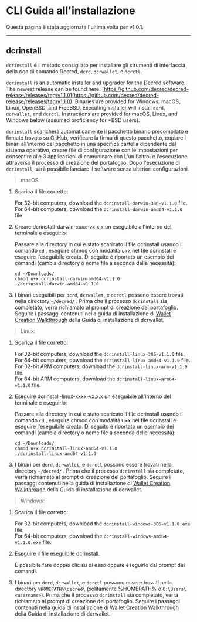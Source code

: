 # CLI Guida all'installazione  

Questa pagina è stata aggiornata l'ultima volta per v1.0.1.

---

## dcrinstall 

`dcrinstall` è il metodo consigliato per installare gli strumenti di interfaccia della riga di comando Decred, `dcrd`, `dcrwallet`, e `dcrctl`.

`dcrinstall` is an automatic installer and upgrader for the Decred software. The newest release can be found here: [https://github.com/decred/decred-release/releases/tag/v1.1.0](https://github.com/decred/decred-release/releases/tag/v1.1.0). Binaries are provided for Windows, macOS, Linux, OpenBSD, and FreeBSD. Executing installer will install `dcrd`, `dcrwallet`, and `dcrctl`. Instructions are provided for macOS, Linux, and Windows below (assumed proficiency for *BSD users).

`dcrinstall` scaricherà automaticamente il pacchetto binario precompilato e firmato trovato su GitHub, verificare la firma di questo pacchetto, copiare i binari all'interno del pacchetto in una specifica cartella dipendente dal sistema operativo, creare file di configurazione con le impostazioni per consentire alle 3 applicazioni di comunicare con L'un l'altro, e l'esecuzione attraverso il processo di creazione del portafoglio. Dopo l'esecuzione di `dcrinstall`, sarà possibile lanciare il software senza ulteriori configurazioni.

> macOS:

1. Scarica il file corretto:

    For 32-bit computers, download the `dcrinstall-darwin-386-v1.1.0` file. <br />
    For 64-bit computers, download the `dcrinstall-darwin-amd64-v1.1.0` file.

2. Creare dcrinstall-darwin-xxxx-vx.x.x un eseguibile all'interno del terminale e eseguirlo:

     Passare alla directory in cui è stato scaricato il file dcrinstall usando il comando `cd` , eseguire chmod con modalità u+x nel file dcrinstall e eseguire l'eseguibile creato. Di seguito è riportato un esempio dei comandi (cambia directory o nome file a seconda delle necessità):
    
    `cd ~/Downloads/` <br />
    `chmod u+x dcrinstall-darwin-amd64-v1.1.0` <br />
    `./dcrinstall-darwin-amd64-v1.1.0`
    
3. I binari eseguibili per `dcrd`, `dcrwallet`, e `dcrctl` possono essere trovati nella directory `~/decred/` . Prima che il processo `dcrinstall` sia completato, verrà richiamato al prompt di creazione del portafoglio. Seguire i passaggi contenuti nella guida di installazione di [Wallet Creation Walkthrough](/getting-started/user-guides/dcrwallet-setup.md#wallet-creation-walkthrough) della Guida di installazione di dcrwallet.

> Linux:

1. Scarica il file corretto:

    For 32-bit computers, download the `dcrinstall-linux-386-v1.1.0` file. <br />
    For 64-bit computers, download the `dcrinstall-linux-amd64-v1.1.0` file. <br />
    For 32-bit ARM computers, download the `dcrinstall-linux-arm-v1.1.0` file. <br />
    For 64-bit ARM computers, download the `dcrinstall-linux-arm64-v1.1.0` file.

2. Eseguire dcrinstall-linux-xxxx-vx.x.x un eseguibile all'interno del terminale e eseguirlo:

   Passare alla directory in cui è stato scaricato il file dcrinstall usando il comando `cd` , eseguire chmod con modalità u+x nel file dcrinstall e eseguire l'eseguibile creato. Di seguito è riportato un esempio dei comandi (cambia directory o nome file a seconda delle necessità):
    
    `cd ~/Downloads/` <br />
    `chmod u+x dcrinstall-linux-amd64-v1.1.0` <br />
    `./dcrinstall-linux-amd64-v1.1.0`
    
3. I binari per `dcrd`, `dcrwallet`, e `dcrctl` possono essere trovati nella directory `~/decred/` . Prima che il processo `dcrinstall` sia completato, verrà richiamato al prompt di creazione del portafoglio. Seguire i passaggi contenuti nella guida di installazione di [Wallet Creation Walkthrough](/getting-started/user-guides/dcrwallet-setup.md#wallet-creation-walkthrough) della Guida di installazione di dcrwallet.

> Windows:

1. Scarica il file corretto:

    For 32-bit computers, download the `dcrinstall-windows-386-v1.1.0.exe` file. <br />
    For 64-bit computers, download the `dcrinstall-windows-amd64-v1.1.0.exe` file. <br />

2.  Eseguire il file eseguibile dcrinstall.

    È possibile fare doppio clic su di esso oppure eseguirlo dal prompt dei comandi. 
    
3. I binari per `dcrd`, `dcrwallet`, e `dcrctl` possono essere trovati nella directory `%HOMEPATH%\decred\`  (solitamente %HOMEPATH% è `C:\Users\<username>`). Prima che il processo `dcrinstall` sia completato, verrà richiamato al prompt di creazione del portafoglio. Seguire i passaggi contenuti nella guida di installazione di [Wallet Creation Walkthrough](/getting-started/user-guides/dcrwallet-setup.md#wallet-creation-walkthrough) della Guida di installazione di dcrwallet.
